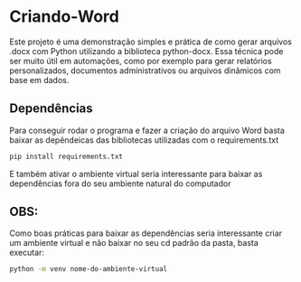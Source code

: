 # Criando-Word
Este projeto é uma demonstração simples e prática de como gerar arquivos .docx com Python utilizando a biblioteca python-docx. Essa técnica pode ser muito útil em automações, como por exemplo para gerar relatórios personalizados, documentos administrativos ou arquivos dinâmicos com base em dados.

## Dependências 

Para conseguir rodar o programa e fazer a criação do arquivo Word basta baixar as depêndeicas das bibliotecas utilizadas com o requirements.txt

```bash
pip install requirements.txt
```

E também ativar o ambiente virtual seria interessante para baixar as dependências fora do seu ambiente natural do computador

## OBS: 

Como boas práticas para baixar as dependências seria interessante criar um ambiente virtual e não baixar no seu cd padrão da pasta, basta executar:

```bash
python -m venv nome-do-ambiente-virtual
```
